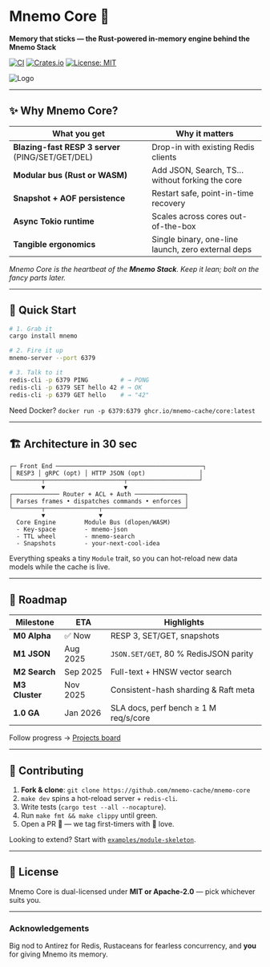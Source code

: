 # Mnemo Core 🦀  
**Memory that sticks — the Rust-powered in-memory engine behind the Mnemo Stack**

[![CI](https://img.shields.io/github/actions/workflow/status/mnemo-cache/mnemo-core/ci.yml?branch=main)](…) 
[![Crates.io](https://img.shields.io/crates/v/mnemo)](https://crates.io/crates/mnemo) 
[![License: MIT](https://img.shields.io/badge/license-MIT-blue.svg)](LICENSE)

![Logo](https://dummyimage.com/900x300/000000/fff.png&text=Mnemo)

---

## ✨ Why Mnemo Core?

| What you get | Why it matters |
|--------------|----------------|
| **Blazing-fast RESP 3 server** (PING/SET/GET/DEL) | Drop-in with existing Redis clients |
| **Modular bus (Rust or WASM)** | Add JSON, Search, TS… without forking the core |
| **Snapshot + AOF persistence** | Restart safe, point-in-time recovery |
| **Async Tokio runtime** | Scales across cores out-of-the-box |
| **Tangible ergonomics** | Single binary, one-line launch, zero external deps |

_Mnemo Core is the heartbeat of the **Mnemo Stack**. Keep it lean; bolt on the fancy parts later._

---

## 🚀 Quick Start

```bash
# 1. Grab it
cargo install mnemo

# 2. Fire it up
mnemo-server --port 6379

# 3. Talk to it
redis-cli -p 6379 PING         # → PONG
redis-cli -p 6379 SET hello 42 # → OK
redis-cli -p 6379 GET hello    # → "42"
````

Need Docker? `docker run -p 6379:6379 ghcr.io/mnemo-cache/core:latest`

---

## 🏗️ Architecture in 30 sec

```
┌─ Front End ─────────────────────────────────────────┐
│ RESP3 │ gRPC (opt) │ HTTP JSON (opt)               │
└────────┬──────────────────────┬────────────────────┘
         ▼                      ▼
┌───────────── Router + ACL + Auth ──────────────┐
│ Parses frames • dispatches commands • enforces │
└────────┬───────────────┬───────────────────────┘
         ▼               ▼
  Core Engine        Module Bus (dlopen/WASM)
  - Key-space        - mnemo-json
  - TTL wheel        - mnemo-search
  - Snapshots        - your-next-cool-idea
```

Everything speaks a tiny `Module` trait, so you can hot-reload new data models while the cache is live.

---

## 🔮 Roadmap

| Milestone      | ETA      | Highlights                            |
| -------------- | -------- | ------------------------------------- |
| **M0 Alpha**   | ✅ Now    | RESP 3, SET/GET, snapshots            |
| **M1 JSON**    | Aug 2025 | `JSON.SET/GET`, 80 % RedisJSON parity |
| **M2 Search**  | Sep 2025 | Full-text + HNSW vector search        |
| **M3 Cluster** | Nov 2025 | Consistent-hash sharding & Raft meta  |
| **1.0 GA**     | Jan 2026 | SLA docs, perf bench ≥ 1 M req/s/core |

Follow progress → [Projects board](https://github.com/mnemo-cache/mnemo-core/projects/1)

---

## 🤝 Contributing

1. **Fork & clone**: `git clone https://github.com/mnemo-cache/mnemo-core`
2. `make dev` spins a hot-reload server + `redis-cli`.
3. Write tests (`cargo test --all --nocapture`).
4. Run `make fmt && make clippy` until green.
5. Open a PR 🔀 — we tag first-timers with **🎉** love.

Looking to extend? Start with [`examples/module-skeleton`](./examples).

---

## 📜 License

Mnemo Core is dual-licensed under **MIT or Apache-2.0** — pick whichever suits you.

---

### Acknowledgements

Big nod to Antirez for Redis, Rustaceans for fearless concurrency, and **you** for giving Mnemo its memory.
